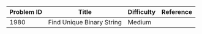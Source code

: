 | Problem ID | Title | Difficulty | Reference
| --- | --- | --- | ---
| 1980 | Find Unique Binary String | Medium | 
